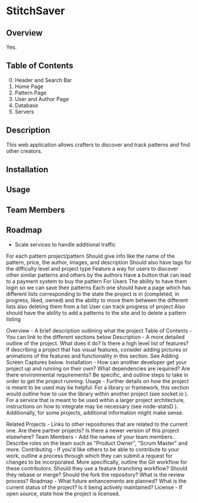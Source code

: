 # StitchSaver

## Overview

Yes.


## Table of Contents

  0. Header and Search Bar
  1. Home Page
  2. Pattern Page
  3. User and Author Page
  4. Database
  5. Servers


## Description

This web application allows crafters to discover and track patterns and find other creators. 


## Installation

## Usage

## Team Members

## Roadmap

- Scale services to handle additional traffic



For each pattern project/pattern
Should give info like the name of the pattern, price, the author, images, and description
Should also have tags for the difficulty level and project type
Feature a way for users to discover other similar patterns and others by the authors 
Have a button that can lead to a payment system to buy the pattern
For Users
The ability to have them login so we can save their patterns
Each one should have a page which has different lists corresponding to the state the project is in (completed, in progress, liked, owned) and the ability to move them between the different lists also deleting them from a list
User can track progress of project
Also should have the ability to add a patterns to the site and to delete a pattern listing






Overview - A brief description outlining what the project
Table of Contents - You can link to the different sections below
Description - A more detailed outline of the project. What does it do? Is there a high level list of features? If describing a project that has visual features, consider adding pictures or animations of the features and functionality in this section. See Adding Screen Captures below.
Installation - How can another developer get your project up and running on their own? What dependencies are required? Are there environmental requirements? Be specific, and outline steps to take in order to get the project running.
Usage - Further details on how the project is meant to be used may be helpful. For a library or framework, this section would outline how to use the library within another project (see socket.io  ). For a service that is meant to be used within a larger project architecture, instructions on how to integrate may be necessary (see node-statsD  ).
Additionally, for some projects, additional information might make sense.

Related Projects - Links to other repositories that are related to the current one. Are there partner projects? Is there a newer version of this project elsewhere?
Team Members - Add the names of your team members. Describe roles on the team such as "Product Owner", "Scrum Master" and more.
Contributing - If you'd like others to be able to contribute to your work, outline a process through which they can submit a request for changes to be incorporated. More specifically, outline the Git workflow for these contributors. Should they use a feature branching workflow? Should they rebase or merge? Should the fork the repository? What is the review process?
Roadmap - What future enhancements are planned? What is the current status of the project? Is it being actively maintained?
License - If open source, state how the project is licensed.
